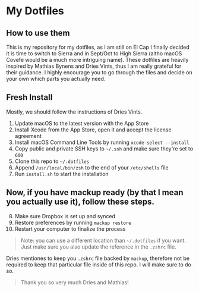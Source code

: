 # My Dotfiles

## How to use them

This is my repository for my dotfiles, as I am still on El Cap I finally decided it is time to switch to Sierra and in Sept/Oct to High Sierra (altho macOS Covefe would be a much more intriguing name). These dotfiles are heavily inspired by Mathias Bynens and Dries Vints, thus I am really grateful for their guidance. I highly encourage you to go through the files and decide on your own which parts you actually need.

## Fresh Install

Mostly, we should follow the instructions of Dries Vints.

1. Update macOS to the latest version with the App Store
2. Install Xcode from the App Store, open it and accept the license agreement
3. Install macOS Command Line Tools by running `xcode-select --install`
4. Copy public and private SSH keys to `~/.ssh` and make sure they're set to `600`
5. Clone this repo to `~/.dotfiles`
6. Append `/usr/local/bin/zsh` to the end of your `/etc/shells` file
7. Run `install.sh` to start the installation

## Now, if you have mackup ready (by that I mean you actually use it), follow these steps.

8. Make sure Dropbox is set up and synced
9. Restore preferences by running `mackup restore`
10. Restart your computer to finalize the process


> Note: you can use a different location than `~/.dotfiles` if you want. Just make sure you also update the reference in the `.zshrc` file.

Dries mentiones to keep you `.zshrc` file backed by `mackup`, therefore not be required to keep that particular file inside of this repo. I will make sure to do so.

> Thank you so very much Dries and Mathias!